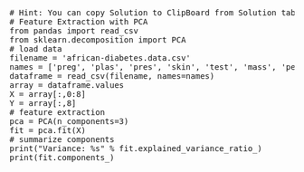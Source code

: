 <pre class="file" data-target="clipboard">
# Hint: You can copy Solution to ClipBoard from Solution tab in Step 4
# Feature Extraction with PCA
from pandas import read_csv
from sklearn.decomposition import PCA
# load data
filename = 'african-diabetes.data.csv'
names = ['preg', 'plas', 'pres', 'skin', 'test', 'mass', 'pedi', 'age', 'class']
dataframe = read_csv(filename, names=names)
array = dataframe.values
X = array[:,0:8]
Y = array[:,8]
# feature extraction
pca = PCA(n_components=3)
fit = pca.fit(X)
# summarize components
print("Variance: %s" % fit.explained_variance_ratio_)
print(fit.components_)



</pre>

